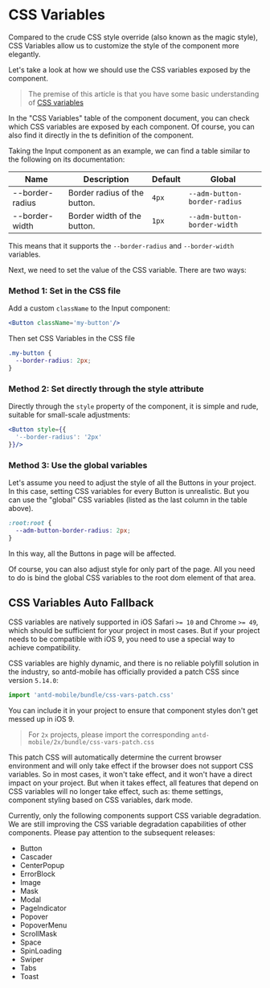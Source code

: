 # CSS Variables

Compared to the crude CSS style override (also known as the magic style), CSS Variables allow us to customize the style of the component more elegantly.

Let's take a look at how we should use the CSS variables exposed by the component.

> The premise of this article is that you have some basic understanding of [CSS variables](https://developer.mozilla.org/zh-CN/docs/Web/CSS/Using_CSS_custom_properties)

In the "CSS Variables" table of the component document, you can check which CSS variables are exposed by each component. Of course, you can also find it directly in the ts definition of the component.

Taking the Input component as an example, we can find a table similar to the following on its documentation:

| Name | Description | Default | Global |
| --- | --- | --- | --- |
| --border-radius | Border radius of the button. | `4px` | `--adm-button-border-radius` |
| --border-width | Border width of the button. | `1px` | `--adm-button-border-width` |

This means that it supports the `--border-radius` and `--border-width` variables.

Next, we need to set the value of the CSS variable. There are two ways:

### Method 1: Set in the CSS file

Add a custom `className` to the Input component:

```jsx
<Button className='my-button'/>
```

Then set CSS Variables in the CSS file

```css
.my-button {
  --border-radius: 2px;
}
```

### Method 2: Set directly through the style attribute

Directly through the `style` property of the component, it is simple and rude, suitable for small-scale adjustments:

```jsx
<Button style={{
  '--border-radius': '2px'
}}/>
```

### Method 3: Use the global variables

Let's assume you need to adjust the style of all the Buttons in your project. In this case, setting CSS variables for every Button is unrealistic. But you can use the "global" CSS variables (listed as the last column in the table above).

```css
:root:root {
  --adm-button-border-radius: 2px;
}
```

In this way, all the Buttons in page will be affected.

Of course, you can also adjust style for only part of the page. All you need to do is bind the global CSS variables to the root dom element of that area.

## CSS Variables Auto Fallback

CSS variables are natively supported in iOS Safari `>= 10` and Chrome `>= 49`, which should be sufficient for your project in most cases. But if your project needs to be compatible with iOS 9, you need to use a special way to achieve compatibility.

CSS variables are highly dynamic, and there is no reliable polyfill solution in the industry, so antd-mobile has officially provided a patch CSS since version `5.14.0`:

```js
import 'antd-mobile/bundle/css-vars-patch.css'
```

You can include it in your project to ensure that component styles don't get messed up in iOS 9.

> For `2x` projects, please import the corresponding `antd-mobile/2x/bundle/css-vars-patch.css`

This patch CSS will automatically determine the current browser environment and will only take effect if the browser does not support CSS variables. So in most cases, it won't take effect, and it won't have a direct impact on your project. But when it takes effect, all features that depend on CSS variables will no longer take effect, such as: theme settings, component styling based on CSS variables, dark mode.

Currently, only the following components support CSS variable degradation. We are still improving the CSS variable degradation capabilities of other components. Please pay attention to the subsequent releases:

- Button
- Cascader
- CenterPopup
- ErrorBlock
- Image
- Mask
- Modal
- PageIndicator
- Popover
- PopoverMenu
- ScrollMask
- Space
- SpinLoading
- Swiper
- Tabs
- Toast
